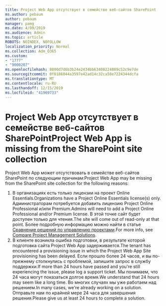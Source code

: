 ```yaml
---
title: Project Web App отсутствует в семействе веб-сайтов SharePoint
ms.author: pebaum
author: pebaum
manager: pamg
ms.date: 4/09/2019
ms.audience: Admin
ms.topic: article
ROBOTS: NOINDEX, NOFOLLOW
localization_priority: Normal
ms.collection: Adm_O365
ms.custom:
- "1777"
- "9000207"
ms.openlocfilehash: 8800d7d6b3b24e2434bb63408224089c52c9e7de
ms.sourcegitcommit: 0f0186044a3597e42ad14c32ca58e7224344dcfa
ms.translationtype: MT
ms.contentlocale: ru-RU
ms.lasthandoff: 12/15/2019
ms.locfileid: "41969733"
---
```

# <a name="project-web-app-is-missing-from-the-sharepoint-site-collection"></a><span data-ttu-id="45c91-102">Project Web App отсутствует в семействе веб-сайтов SharePoint</span><span class="sxs-lookup"><span data-stu-id="45c91-102">Project Web App is missing from the SharePoint site collection</span></span>

<span data-ttu-id="45c91-103">Project Web App может отсутствовать в семействе веб-сайтов SharePoint по следующим причинам:</span><span class="sxs-lookup"><span data-stu-id="45c91-103">Project Web App may be missing from the SharePoint site collection for the following reasons:</span></span>

1. <span data-ttu-id="45c91-104">В организациях есть только лицензии на проект Online Essentials.</span><span class="sxs-lookup"><span data-stu-id="45c91-104">Organizations have a Project Online Essentials license(s) only.</span></span> <span data-ttu-id="45c91-105">Администраторам потребуется добавить лицензию Project Online Professional и/или Premium.</span><span class="sxs-lookup"><span data-stu-id="45c91-105">Admins will need to add a Project Online Professional and/or Premium license.</span></span> <span data-ttu-id="45c91-106">В этой точке сайт будет доступен только для чтения.</span><span class="sxs-lookup"><span data-stu-id="45c91-106">The site will come out of read-only at that point.</span></span> <span data-ttu-id="45c91-107">Более подробную информацию можно найти в статье [Сравнение решений по управлению проектами](https://products.office.com/project/compare-microsoft-project-management-software?tab=1).</span><span class="sxs-lookup"><span data-stu-id="45c91-107">For more info, see [Compare Project Management Solutions](https://products.office.com/project/compare-microsoft-project-management-software?tab=1).</span></span>
2. <span data-ttu-id="45c91-108">В клиенте возникла ошибка подготовки, в результате которой подготовка сайта Project Web App задерживается.</span><span class="sxs-lookup"><span data-stu-id="45c91-108">The tenant has encountered a provisioning issue in which the Project Web App Site provisioning has been delayed.</span></span> <span data-ttu-id="45c91-109">Если прошло более 24 часов, и вы по-прежнему столкнулись с проблемой, запишите запрос в службу поддержки.</span><span class="sxs-lookup"><span data-stu-id="45c91-109">If more than 24 hours have passed and you're still experiencing the issue, please log a support ticket.</span></span> <span data-ttu-id="45c91-110">Мы понимаем, что 24 часа могут показаться долгое время.</span><span class="sxs-lookup"><span data-stu-id="45c91-110">We understand that 24 hours may seem like a long time.</span></span> <span data-ttu-id="45c91-111">Во многих случаях мы уже работаем над решением.</span><span class="sxs-lookup"><span data-stu-id="45c91-111">In many cases, we're already working on a solution.</span></span> <span data-ttu-id="45c91-112">Отправьте нам по крайней мере 24 часа для завершения решения.</span><span class="sxs-lookup"><span data-stu-id="45c91-112">Please give us at least 24 hours to complete a solution.</span></span>
